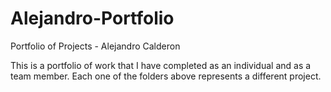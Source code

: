 # Alejandro-Portfolio
Portfolio of Projects - Alejandro Calderon

This is a portfolio of work that I have completed as an individual and as a team member. Each one of the folders above represents a different project.
